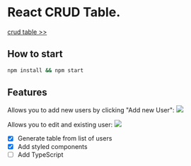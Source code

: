 # React CRUD Table.

[crud table >>](https://svdunaev.github.io/react-crud-table/)

## How to start 

```bash
npm install && npm start
```

## Features

Allows you to add new users by clicking "Add new User":
![](https://i.imgur.com/VYMCb54.gif)

Allows you to edit and existing user:
![](https://i.imgur.com/1Ry18yi.gif)

* [x] Generate table from list of users
* [x] Add styled components
* [ ] Add TypeScript